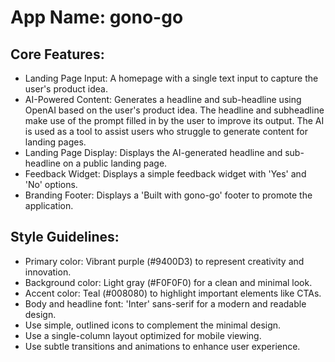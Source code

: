 # **App Name**: gono-go

## Core Features:

- Landing Page Input: A homepage with a single text input to capture the user's product idea.
- AI-Powered Content: Generates a headline and sub-headline using OpenAI based on the user's product idea. The headline and subheadline make use of the prompt filled in by the user to improve its output. The AI is used as a tool to assist users who struggle to generate content for landing pages.
- Landing Page Display: Displays the AI-generated headline and sub-headline on a public landing page.
- Feedback Widget: Displays a simple feedback widget with 'Yes' and 'No' options.
- Branding Footer: Displays a 'Built with gono-go' footer to promote the application.

## Style Guidelines:

- Primary color: Vibrant purple (#9400D3) to represent creativity and innovation.
- Background color: Light gray (#F0F0F0) for a clean and minimal look.
- Accent color: Teal (#008080) to highlight important elements like CTAs.
- Body and headline font: 'Inter' sans-serif for a modern and readable design.
- Use simple, outlined icons to complement the minimal design.
- Use a single-column layout optimized for mobile viewing.
- Use subtle transitions and animations to enhance user experience.